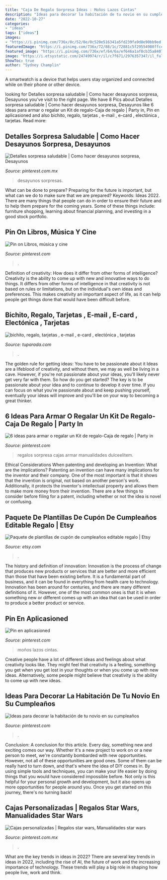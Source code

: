 ```yaml
---
title: "Caja De Regalo Sorpresa Ideas : Moños Lazos Cintas"
description: "Ideas para decorar la habitación de tu novio en su cumpleaños"
date: "2022-10-27"
categories:
- "ideas"
tags: ["ideas"]
images:
- "https://i.pinimg.com/736x/0c/52/0e/0c520e516341a5fd239fa9d8e90bb9ed.jpg"
featuredImage: "https://i.pinimg.com/736x/72/88/1c/72881c5f29554980ffcc237bb2c45cf3.jpg"
featured_image: "https://i.pinimg.com/736x/ef/64/6a/ef646a1af0cb35a84079ff3ec6ce5552.jpg"
image: "https://i.etsystatic.com/24749974/r/il/c7f671/2976357347/il_fullxfull.2976357347_p4z9.jpg"
ShowToc: true
author: "Sydney Champlin"
---
```



A smartwatch is a device that helps users stay organized and connected while on their phone or other device.

	

		
looking for Detalles sorpresa saludable | Como hacer desayunos sorpresa, Desayunos you've visit to the right page. We have 8 Pics about Detalles sorpresa saludable | Como hacer desayunos sorpresa, Desayunos like 6 ideas para armar o regalar un Kit de regalo-Caja de regalo | Party in, Pin en aplicasioned and also bichito, regalo, tarjetas , e-mail , e-card , electónica , tarjetas. Read more:
		
    
## Detalles Sorpresa Saludable | Como Hacer Desayunos Sorpresa, Desayunos

<img loading=lazy src="https://i.pinimg.com/736x/72/88/1c/72881c5f29554980ffcc237bb2c45cf3.jpg" onerror="this.onerror=null;this.src='https://tse3.mm.bing.net/th?id=OIP.uCCE7aezCAFjlHH9UQjfpgHaJ3&amp;pid=15.1';" alt="Detalles sorpresa saludable | Como hacer desayunos sorpresa, Desayunos">

_Source: pinterest.com.mx_

>desayunos sorpresas. 

	

What can be done to prepare?
Preparing for the future is important, but what can we do to make sure that we are prepared? Keywords: Ideas 2022. There are many things that people can do in order to ensure their future and to help them prepare for the coming years. Some of these things include: furniture shopping, learning about financial planning, and investing in a good stock portfolio.

    
## Pin On Libros, Música Y Cine

<img loading=lazy src="https://i.pinimg.com/736x/0c/52/0e/0c520e516341a5fd239fa9d8e90bb9ed.jpg" onerror="this.onerror=null;this.src='https://tse3.mm.bing.net/th?id=OIP.ft3uqlOlc7P_k9FBFtqSiwHaJQ&amp;pid=15.1';" alt="Pin on Libros, música y cine">

_Source: pinterest.com_

>. 

	

Definition of creativity: How does it differ from other forms of intelligence?
Creativity is the ability to come up with new and innovative ways to do things. It differs from other forms of intelligence in that creativity is not based on rules or limitations, but on the individual's own ideas and preferences. This makes creativity an important aspect of life, as it can help people get things done that would have been difficult before.

    
## Bichito, Regalo, Tarjetas , E-mail , E-card , Electónica , Tarjetas

<img loading=lazy src="https://cardsimages.info-tuparada.com/70/511-2-sorpresa.gif" onerror="this.onerror=null;this.src='https://tse3.mm.bing.net/th?id=OIP.NhL4HVa_UjUdHHKqH6FlNwAAAA&amp;pid=15.1';" alt="bichito, regalo, tarjetas , e-mail , e-card , electónica , tarjetas">

_Source: tuparada.com_

>. 

	

The golden rule for getting ideas: You have to be passionate about it
Ideas are a lifeblood of creativity, and without them, we may as well be living in a cave. However, if you're not passionate about your ideas, you'll likely never get very far with them. So how do you get started? The key is to be passionate about your idea and to continue to develop it over time. If you can focus on what you're passionate about and keep pushing yourself, eventually your ideas will improve and you'll be on your way to becoming a great thinker.

    
## 6 Ideas Para Armar O Regalar Un Kit De Regalo-Caja De Regalo | Party In

<img loading=lazy src="https://i.pinimg.com/736x/ef/64/6a/ef646a1af0cb35a84079ff3ec6ce5552.jpg" onerror="this.onerror=null;this.src='https://tse3.mm.bing.net/th?id=OIP.FbYF4cwt9XdqtW7Wk__wSQHaJ4&amp;pid=15.1';" alt="6 ideas para armar o regalar un Kit de regalo-Caja de regalo | Party in">

_Source: pinterest.com_

>regalos sorpresa cajas armar manualidades dulceelitem. 

	

Ethical Considerations When patenting and developing an Invention: What are the implications?
Patenting an invention can have many implications for the inventor and their company. One of the most important is that it shows that the invention is original, not based on another person's work. Additionally, it protects the inventor's intellectual property and allows them to make more money from their invention. There are a few things to consider before filing for a patent, including whether or not the idea is novel or confusing.

    
## Paquete De Plantillas De Cupón De Cumpleaños Editable Regalo | Etsy

<img loading=lazy src="https://i.etsystatic.com/24749974/r/il/c7f671/2976357347/il_fullxfull.2976357347_p4z9.jpg" onerror="this.onerror=null;this.src='https://tse3.mm.bing.net/th?id=OIP.Wgkt3qRfeU3F1d4-OYC3vgHaF7&amp;pid=15.1';" alt="Paquete de plantillas de cupón de cumpleaños editable regalo | Etsy">

_Source: etsy.com_

>. 

	

The history and definition of innovation:
Innovation is the process of change that produces new products or services that are better and more efficient than those that have been existing before. It is a fundamental part of business, and it can be found in everything from health care to technology. Innovation has been around for centuries, and there are many different definitions of it. However, one of the most common ones is that it is when something new or different comes up with an idea that can be used in order to produce a better product or service.

    
## Pin En Aplicasioned

<img loading=lazy src="https://i.pinimg.com/736x/ef/47/3e/ef473e0f06b48c3032fa87cd94a7acbd--clipart.jpg" onerror="this.onerror=null;this.src='https://tse2.mm.bing.net/th?id=OIP.0n-m7n6Pq3a1lIRPYOXexAHaJ-&amp;pid=15.1';" alt="Pin en aplicasioned">

_Source: pinterest.com_

>moños lazos cintas. 

	

Creative people have a lot of different ideas and feelings about what creativity looks like. They might feel that creativity is a feeling, something you get when you get lost in your thoughts or when you come up with new ideas. Alternatively, some people might believe that creativity is the ability to come up with new ideas.

    
## Ideas Para Decorar La Habitación De Tu Novio En Su Cumpleaños

<img loading=lazy src="https://i.pinimg.com/736x/f4/b5/98/f4b598580948ddacdc73d062c0367cfe.jpg" onerror="this.onerror=null;this.src='https://tse4.mm.bing.net/th?id=OIP.BRuFJd5xh57zJrsDXkerNQHaJ4&amp;pid=15.1';" alt="Ideas para decorar la habitación de tu novio en su cumpleaños">

_Source: pinterest.com_

>. 

	

Conclusion: A conclusion for this article.
Every day, something new and exciting comes our way. Whether it's a new project to work on or a new person to meet, we're constantly bombarded with new opportunities. However, not all of these opportunities are good ones. Some of them can be really hard to turn down, and that's where the idea of DIY comes in.
By using simple tools and techniques, you can make your life easier by doing things that you would have considered impossible before. Not only is this helpful for your personal growth and development, but it also opens up more opportunities for people around you. Once you get started on this journey, there's no turning back!

    
## Cajas Personalizadas | Regalos Star Wars, Manualidades Star Wars

<img loading=lazy src="https://i.pinimg.com/736x/b1/a8/08/b1a8089fb7d69c9d4247d7421081ad08.jpg" onerror="this.onerror=null;this.src='https://tse1.mm.bing.net/th?id=OIP.mv0PWPsHD0aQUTKzLpyb5gHaJ3&amp;pid=15.1';" alt="Cajas personalizadas | Regalos star wars, Manualidades star wars">

_Source: pinterest.com.mx_

>. 

	

What are the key trends in ideas in 2022?
There are several key trends in ideas in 2022, including the rise of AI, the future of work and the increasing importance of technology. These trends will play a big role in shaping how people live, work and think.

